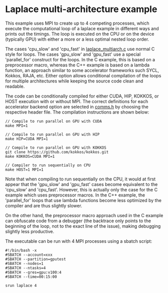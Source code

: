 # Laplace multi-architecture example

This example uses MPI to create up to 4 competing processes, which execute the computational loop of a laplace example in different ways and prints out the timings. The loop is executed on the CPU or on the device (typically GPU) with either a more or a less optimal nested loop order. 

The cases 'cpu_slow' and 'cpu_fast' in [laplace_multiarch.c](src/laplace_multiarch.c) use normal C style for loops. The cases 'gpu_slow' and 'gpu_fast' use a special 'parallel_for' construct for the loops. In the C example, this is based on a preprocessor macro, whereas the C++ example is based on a lambda function, an approach similar to some accelerator frameworks such SYCL, Kokkos, RAJA, etc. Either option allows conditional compilation of the loops for multiple architectures while keeping the source code clean and readable.

The code can be conditionally compiled for either CUDA, HIP, KOKKOS, or HOST execution with or without MPI. The correct definitions for each accelerator backend option are selected in [comms.h](src/comms.h) by choosing the respective header file. The compilation instructions are shown below:

```
// Compile to run parallel on GPU with CUDA
make MPI=1

// Compile to run parallel on GPU with HIP
make HIP=CUDA MPI=1

// Compile to run parallel on GPU with KOKKOS
git clone https://github.com/kokkos/kokkos.git
make KOKKOS=CUDA MPI=1

// Compiler to run sequentially on CPU
make HOST=1 MPI=1

```
Note that when compiling to run sequentially on the CPU, it would at first appear that the 'gpu_slow' and 'gpu_fast' cases become equivalent to the 'cpu_slow' and 'cpu_fast'. However, this is actually only the case for the C example which uses preprocessor macros. In the C++ example, the 'parallel_for' loops that use lambda functions become less optimized by the compiler and are thus slightly slower. 

On the other hand, the preprocessor macro approach used in the C example can obfuscate code from a debugger (the backtrace only points to the beginning of the loop, not to the exact line of the issue), making debugging slightly less productive.

The executable can be run with 4 MPI processes using a sbatch script: 

```
#!/bin/bash -x
#SBATCH --account=xxx
#SBATCH --partition=gputest
#SBATCH --nodes=1
#SBATCH --ntasks=4
#SBATCH --gres=gpu:v100:4
#SBATCH --time=00:15:00

srun laplace 4
```
